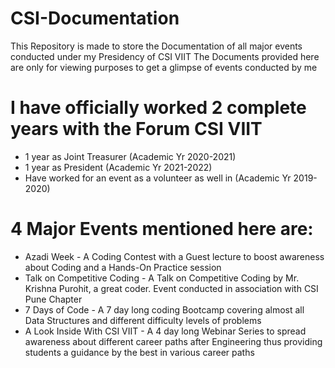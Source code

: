 # CSI-Documentation

This Repository is made to store the Documentation of all major events conducted under my Presidency of CSI VIIT
The Documents provided here are only for viewing purposes to get a glimpse of events conducted by me


# I have officially worked 2 complete years with the Forum CSI VIIT
* 1 year as Joint Treasurer (Academic Yr 2020-2021)
* 1 year as President (Academic Yr 2021-2022)
* Have worked for an event as a volunteer as well in (Academic Yr 2019-2020)


# 4 Major Events mentioned here are:
* Azadi Week - A Coding Contest with a Guest lecture to boost awareness about Coding and a Hands-On Practice session
* Talk on Competitive Coding - A Talk on Competitive Coding by Mr. Krishna Purohit, a great coder. Event conducted in association with CSI Pune Chapter
* 7 Days of Code - A 7 day long coding Bootcamp covering almost all Data Structures and different difficulty levels of problems
* A Look Inside With CSI VIIT - A 4 day long Webinar Series to spread awareness about different career paths after Engineering thus providing students a guidance by the best in various career paths

